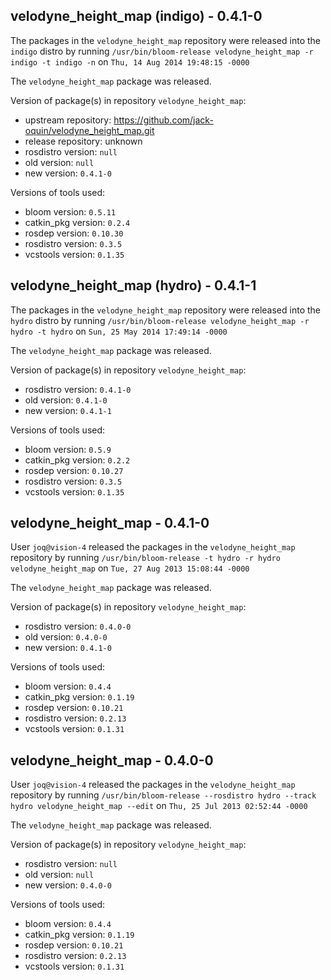 ## velodyne_height_map (indigo) - 0.4.1-0

The packages in the `velodyne_height_map` repository were released into the `indigo` distro by running `/usr/bin/bloom-release velodyne_height_map -r indigo -t indigo -n` on `Thu, 14 Aug 2014 19:48:15 -0000`

The `velodyne_height_map` package was released.

Version of package(s) in repository `velodyne_height_map`:
- upstream repository: https://github.com/jack-oquin/velodyne_height_map.git
- release repository: unknown
- rosdistro version: `null`
- old version: `null`
- new version: `0.4.1-0`

Versions of tools used:
- bloom version: `0.5.11`
- catkin_pkg version: `0.2.4`
- rosdep version: `0.10.30`
- rosdistro version: `0.3.5`
- vcstools version: `0.1.35`


## velodyne_height_map (hydro) - 0.4.1-1

The packages in the `velodyne_height_map` repository were released into the `hydro` distro by running `/usr/bin/bloom-release velodyne_height_map -r hydro -t hydro` on `Sun, 25 May 2014 17:49:14 -0000`

The `velodyne_height_map` package was released.

Version of package(s) in repository `velodyne_height_map`:
- rosdistro version: `0.4.1-0`
- old version: `0.4.1-0`
- new version: `0.4.1-1`

Versions of tools used:
- bloom version: `0.5.9`
- catkin_pkg version: `0.2.2`
- rosdep version: `0.10.27`
- rosdistro version: `0.3.5`
- vcstools version: `0.1.35`


## velodyne_height_map - 0.4.1-0

User `joq@vision-4` released the packages in the `velodyne_height_map` repository by running `/usr/bin/bloom-release -t hydro -r hydro velodyne_height_map` on `Tue, 27 Aug 2013 15:08:44 -0000`

The `velodyne_height_map` package was released.

Version of package(s) in repository `velodyne_height_map`:
- rosdistro version: `0.4.0-0`
- old version: `0.4.0-0`
- new version: `0.4.1-0`

Versions of tools used:
- bloom version: `0.4.4`
- catkin_pkg version: `0.1.19`
- rosdep version: `0.10.21`
- rosdistro version: `0.2.13`
- vcstools version: `0.1.31`


## velodyne_height_map - 0.4.0-0

User `joq@vision-4` released the packages in the `velodyne_height_map` repository by running `/usr/bin/bloom-release --rosdistro hydro --track hydro velodyne_height_map --edit` on `Thu, 25 Jul 2013 02:52:44 -0000`

The `velodyne_height_map` package was released.

Version of package(s) in repository `velodyne_height_map`:
- rosdistro version: `null`
- old version: `null`
- new version: `0.4.0-0`

Versions of tools used:
- bloom version: `0.4.4`
- catkin_pkg version: `0.1.19`
- rosdep version: `0.10.21`
- rosdistro version: `0.2.13`
- vcstools version: `0.1.31`


